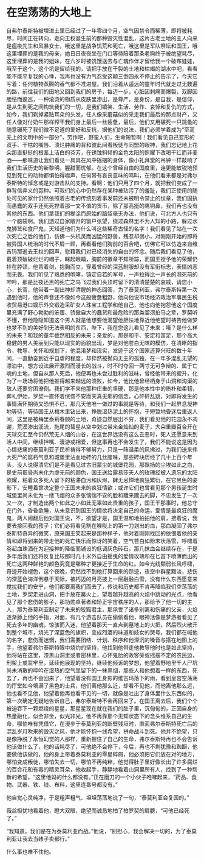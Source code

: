 # 在空荡荡的大地上

自弗尔泰斯特被埋进土里已经过了一年零四个月，空气因禁令而稀薄，即将被耗尽，时间正在转向，走向王权诞生前的那种毁灭性混乱，这片古老土地的主人向来是瘟疫先生和风暴女士，哦这里是战争饥荒和死亡，哦这里是军队祭坛和国王，哦这里埋葬的是我的母亲，她日日夜夜坐在门口等待陪着那条老狗终于被绝望耗尽，这里埋葬的是我的姐妹，在六岁时被饥饿送去与亡魂作伴才留给我一个破布娃娃，哦至于这个，这个坑是留给我的，请把手放在干裂的土地和枯竭的湖水中吧，看看能不能平复我的心悸，我再也没有力气忍受这颠三倒四永不停止的告示了，今天它写着：任何植物蒸腾的香气都不准进屋。我们沿着从遥远的童年时代就走过无数遍的路，前往我们的田地又回到我们的房子，每迈一步，心脏因刺痛而爆裂，双脚因胆怯而逡巡，一种滚烫的物质从皮肤里渗出，是尊严，是身份，是自我，是信仰，是从生到死之间构筑我们的一切，是我们嬉笑、生活、劳作、哀悼和复仇的方式，如今，我们剃掉紧贴耳朵的头发，任人像采蘑菇似的采走我们最后的那点财产，又任人像对付奶牛那样榨干我们身上最后一丝疲惫，最后，他们又用碾死一只跳蚤的随意碾死了我们微不足道的爱好和反抗，据他们的说法，我们必须学着成为“至高无上的文明中的一部分”，劳作吧，野蛮人们，生命短暂啊！我们看见自己变形的双手、干枯的嘴唇、溃烂肿痛的背和彼此间看叛徒与同盟的眼神，我们忘记地上花朵那直挺挺的根茎上洁白的芬芳，在锈蚀斜倾的金色太阳的照耀下改喝干红而非麦酒——那味道让我们看见一具具在风中摇摆的身体，像小礼拜堂的吊钟一样敲响了我们生活历史的新黎明，腥甜而忧郁。在这个曾经自由的国度里，连更能敏锐地预见到死亡的动物都惧怕得噤声，任何带有哀丧意味的鸣叫，在他们看来都是对弗尔泰斯特的悼念或是对游击队的支持。看啊：他们只用了四个月，就把我们变成了一群背信弃义的孬种。可我们的心中仍然存在某种被玷污了的羞耻，我们正使用的随处可见的家什仍然依照着古老的传统刻着事发前还未被明令禁止的纹章，我们固执而愚蠢的双手还死死捏着那一文不值的货币，除了那高挺的鹰钩鼻，我们再也没有其他的东西。他们拿我们的糊涂而原始的脑袋毫无办法，他们说，可北方人也只有一个脑袋啊。我们透过自家敞开的窗户张望，绕过森林里不为人知的小路，躲过水鬼狮鹫和食尸鬼，天知道他们为什么叫这些稀奇古怪的名字！我们看见了站在一次次死亡之后的他们，仿佛一头机灵而凶猛的野兽，残忍却弱小，对刚刚开始的即将被异国人统治的时代不屑一顾，再看看他们胸前的百合吧，仿佛它可以仿造来自维吉玛那逝去王权的回声，慰藉我们对已经消失的自由的怀念。随后我们看见了他，戴着顶破破烂烂的帽子，眯起眼睛，胸前的徽章不知所踪，而国王授予他的荣耀仍挂在脖颈，他背着剑，抱胸而立，穿着曾经的深蓝制服却没有军衔标志，表情凶恶而无畏。我们听见了熟悉的咆哮，镇定自若的军号，一声拉得比一声长的濒死前的呻吟，那是比夜还黑的死亡之鸟飞过我们头顶时留下的清清楚楚的哀戚，请您小心，长官，他带着一副出神却清醒的神态回答，为了泰莫利亚，弗尔泰斯特第一次遇到他时，他的声音还不像如今这般疲惫粗野，他向他说市场经济政治军事民生税收贸易港口娱乐外交锻造采矿女人珠宝工程学和他自己，他也向他抱怨他这个国度里充满了野心勃勃的笨蛋、骄傲自大的蠢货和最危险的那类溜须拍马之辈，罗契听不懂，但他隐隐知道这个男人就是他想要他渴望他胆怯地靠近他绝望时祷告他做梦也梦不到的美好到无法表明的东西，陛下，我在您这儿看见了未来；哦？是什么样的未来？和我的童年截然相反的未来；亲爱的，那是和平、安定和富足，那个高大稳健的男人美丽到只能以现实的面貌出现，梦是对他苍白无味的模仿，在清晰的指令、教导、关怀和规划下，他混淆梦和现实，发迹于这个国家还算兴旺的数十年间，一直勤奋到近乎自虐的程度，却猝然被抛向无主的孤独，在一年多混乱无望的漂泊中，想方设法展开激烈而漫长的战斗，时不时夺回一两寸无可争辩的、属于亡魂的土地，但自从那人死后，他便再也未尝过胜利的滋味，曾经他带来的擢升，化为了一场场将他把他推得越来越远的溃败，如今，他比他曾经栖身于山洞和沟渠的敌人还要穷困潦倒。我们学不来他那种庄重的坚硬，那是他本性中的质朴和柔韧，葬礼伊始，罗契一直怀着恍惚不安而天真无邪的信念，心砰砰乱跳，对即将发生的事情满怀期待又恐惧不已，那几天他唯一做过的事就是等待，和我们一起屏息凝神地等待，等待国王从棺木里钻出来，挣脱湿热泥土的怀抱，于短暂地昏迷后重返人间，这里是被梅里泰莉眷顾的土地，奇迹自然层出不穷，我们看见他的花园永不凋谢，荒漠渗出溪流，拖尾的彗星从空中划过带来金灿灿的麦子，大朵重瓣百合开在天球交汇至今仍然荒无人烟的山谷，在这世界远没有这么丑恶时，死人还愿意来到活人中间，继续拌嘴、漫游或相爱，但这事再也不会发生了，我们不能说这是因为心情悲痛的泰莫利亚子民祈祷得不够努力，只是一阵温柔的风拂过，为我们送来伟大死尸的腐朽气息和城堡里沾血地砖的几丝腥味，那些砖块历经了几十上百个年头，没人说得清它们是不是看见过古旧蒙尘的城堡花园，那飘扬的尘埃如此之白，是史前骸骨尚未化为虚无前的颜色，国王送给露易莎夫人的玫瑰经被人遗忘的太阳照耀，粘着众多死人留下的粘滞血污和灰烬，肆无忌惮地疯狂繁衍，在它黑色的姿影下，安睡着曾决定整个王国未来的疯狂情欲；或许它们也曾看见那个男孩诞生时城堡里尚未化为一缕飞烟的众多张惴惴不安的脸和踱来踱去的脚，不忠发生了一次又一次，才制造出两个如此之小如此无辜如此贵重的孩子，国王干那事时，他总守在门外，昏昏欲睡，从未意识到国王的情欲将决定自己的命运，爱情是最疯狂的魔鬼，两人闹翻后他对国王说，不，欲望才是，国王温和地拍拍他的肩，接着说，我要去接回我的孩子；它们必将看见割在喉咙上的第一刀划出的血，那血凝固了弗尔泰斯特奇异的微笑，原来国王笑起来是那种样子，他对着刚刚找回的依偎着他的亲情和即将到来的带走他的死亡快乐而惊讶的笑着，空气苍白如粉末状落雪，呼啸着卷起血珠洒在为迎接神的降临而铺设的低调灰色砖石，那几抹血会继续存在，于是多年后我们还将反复比较那时几十米外自由摇曳的爱情玫瑰和在匕首下喷薄而出的死亡这两种鲜艳的颜色究竟是哪种才更接近于生命的红。如今光线颓弱长风呼啸，奇迹开始褪色，这个夜晚，仍然找不到他打算回来的踪迹，夜空中群星黯淡，悲伤的深蓝色海洋倒悬于天际，被朽迈的月亮披上一层融融白雪，没有什么东西愿意来搅扰我们的安宁，他们都要离我们而去了，传说和历史都不肯再降临我们空荡荡的土地，罗契走进山洞，把手放在篝火上，望着越升越高的火焰中跳动的光点，他看见了那个悲伤的影子，那功勋卓著者和矫正宇宙秩序的人，那给予了他一切的主人，那为泰莫利亚制定了未来的狡黠君主，那承受了诸多别离和伤痛的父亲，火焰逐渐舔上他的手指，对面，有几个游击队员在偷偷看他，眼神活像是梦游者看见了死去多年的幽魂，惊骇而入迷，他望着那天一直点到墓地上的火把，然后烈火散开到整个城市，烧光了深蓝色的旗帜，变成烈酒的味道和妓女的哭号，我们都在喊他的名字，悲伤而迷惘，我们需要团结、计划、秩序和他深沉的嗓音与搭在地图上的手，他望着弗尔泰斯特眼中烧灼的坚持，他找到他带走他教导他时也是如此坚持，他将站在这里，漆黑山洞里或者密林里，心怀鬼胎的政客旁或摇摆不定的农民边，刑架上或监牢里，延续他展现的坚持，继续他倾诉的梦想，他望着野地里千人尸坑尚未消散的呻吟在湿热的空气里留下的一抹黑烟，那些人和他想着一样的东西，死去了，再也不会回来了，他望着没有国王身影的维吉玛落下的雨，看到皇宫空荡荡的厅堂如今填满了黑色的士兵，他们离他那么近，却看不见他，而他离他那么远，他也看不见他，他望着他再也看不见的一切，就像是吐出了身体里什么东西似的，第一次确定无疑地告诉自己，弗尔泰斯特不会再回来了。在国王离去后，我们个个被迫吞下一颗燃烧的星星，那星星现在就在我们的肚子里，沉甸甸的，正因自身的热量融化，似金非金，似光非光，他不再靠那个无知状态下的念头维系自己的生命，哪怕唯有凭借它，在漫步于泰莫利亚的断壁残垣时，直面弗尔泰斯特死亡后的混乱岁月吹来的毁灭之风，他才能怀抱一线希望，拼命战斗到死。他并不绝望，只是像挣脱了永恒幻觉的人那样，重新握住了自己的生命，弗尔泰斯特再也不会告诉他该做什么了，他的话耗尽了，可他绝不会停下，今后，再也不剩犹豫和踟蹰，他要做他该做的，他的身上带着泰莫利亚的零星碎屑，他必须把它们放在对的地方，哪怕变成叛徒，哪怕失去一切，哪怕不再纯粹，他觉得肚子里好像长出了许多腐烂的百合花和有毒的精灵耳朵，他收起手，静静地看着山洞里所有人，找到了一种崭新的希望，“这里他妈的什么都没有。”正在磨刀的一个小伙子咆哮起来，“药品、食物、武器、铁、钱、布料，这里连番号都没有。”

他自觉心灵纯净，于是粗声粗气、坦坦荡荡地说了一句，“泰莫利亚会复国的。”

薇丝担忧地看着他，瞪大双眼，绝望而诚恳地拍了拍罗契的肩膀，“可他已经死了。”

“我知道。我们是在为泰莫利亚而战。”他说，“别担心，我会解决一切的，为了泰莫利亚让我去当婊子卖都行。”

什么事也难不住他。

